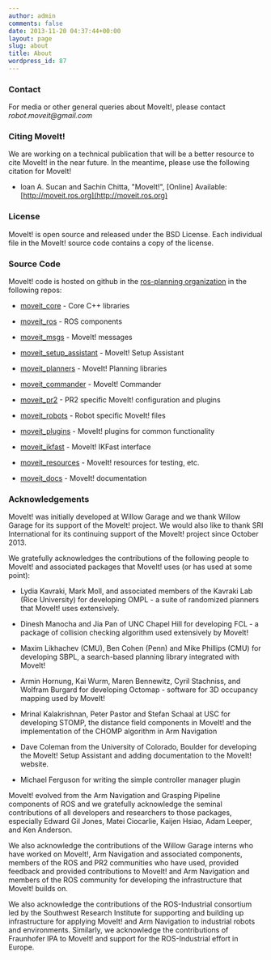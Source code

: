 ```yaml
---
author: admin
comments: false
date: 2013-11-20 04:37:44+00:00
layout: page
slug: about
title: About
wordpress_id: 87
---
```


### Contact


For media or other general queries about MoveIt!, please contact _robot.moveit@gmail.com_


### Citing MoveIt!


We are working on a technical publication that will be a better resource to cite MoveIt! in the near future. In the meantime, please use the following citation for MoveIt!




  * Ioan A. Sucan and Sachin Chitta, "MoveIt!", [Online] Available: [http://moveit.ros.org](http://moveit.ros.org)




### License


MoveIt! is open source and released under the BSD License. Each individual file in the MoveIt! source code contains a copy of the license.


### Source Code


MoveIt! code is hosted on github in the [ros-planning organization](http://github.com/ros-planning) in the following repos:




  * [moveit_core](https://github.com/ros-planning/moveit_core) - Core C++ libraries


  * [moveit_ros](https://github.com/ros-planning/moveit_ros) - ROS components


  * [moveit_msgs](https://github.com/ros-planning/moveit_msgs) - MoveIt! messages


  * [moveit_setup_assistant](https://github.com/ros-planning/moveit_setup_assistant) - MoveIt! Setup Assistant


  * [moveit_planners](https://github.com/ros-planning/moveit_planners) - MoveIt! Planning libraries


  * [moveit_commander](https://github.com/ros-planning/moveit_commander) - MoveIt! Commander


  * [moveit_pr2](https://github.com/ros-planning/moveit_pr2) - PR2 specific MoveIt! configuration and plugins


  * [moveit_robots](https://github.com/ros-planning/moveit_robots) - Robot specific MoveIt! files


  * [moveit_plugins](https://github.com/ros-planning/moveit_plugins) - MoveIt! plugins for common functionality


  * [moveit_ikfast](https://github.com/ros-planning/moveit_ikfast) - MoveIt! IKFast interface


  * [moveit_resources](https://github.com/ros-planning/moveit_resources) - MoveIt! resources for testing, etc.


  * [moveit_docs](https://github.com/ros-planning/moveit_docs) - MoveIt! documentation





### Acknowledgements


MoveIt! was initially developed at Willow Garage and we thank Willow Garage for its support of the MoveIt! project. We would also like to thank SRI International for its continuing support of the MoveIt! project since October 2013.

We gratefully acknowledges the contributions of the following people to MoveIt! and associated packages that MoveIt! uses (or has used at some point):




  * Lydia Kavraki, Mark Moll, and associated members of the Kavraki Lab (Rice University) for developing OMPL - a suite of randomized planners that MoveIt! uses extensively.


  * Dinesh Manocha and Jia Pan of UNC Chapel Hill for developing FCL - a package of collision checking algorithm used extensively by MoveIt!


  * Maxim Likhachev (CMU), Ben Cohen (Penn) and Mike Phillips (CMU) for developing SBPL, a search-based planning library integrated with MoveIt!


  * Armin Hornung, Kai Wurm, Maren Bennewitz, Cyril Stachniss, and Wolfram Burgard for developing Octomap - software for 3D occupancy mapping used by MoveIt!


  * Mrinal Kalakrishnan, Peter Pastor and Stefan Schaal at USC for developing STOMP, the distance field components in MoveIt! and the implementation of the CHOMP algorithm in Arm Navigation


  * Dave Coleman from the University of Colorado, Boulder for developing the MoveIt! Setup Assistant and adding documentation to the MoveIt! website.


  * Michael Ferguson for writing the simple controller manager plugin


MoveIt! evolved from the Arm Navigation and Grasping Pipeline components of ROS and we gratefully acknowledge the seminal contributions of all developers and researchers to those packages, especially Edward Gil Jones, Matei Ciocarlie, Kaijen Hsiao, Adam Leeper, and Ken Anderson.

We also acknowledge the contributions of the Willow Garage interns who have worked on MoveIt!, Arm Navigation and associated components, members of the ROS and PR2 communities who have used, provided feedback and provided contributions to MoveIt! and Arm Navigation and members of the ROS community for developing the infrastructure that MoveIt! builds on.

We also acknowledge the contributions of the ROS-Industrial consortium led by the Southwest Research Institute for supporting and building up infrastructure for applying MoveIt! and Arm Navigation to industrial robots and environments. Similarly, we acknowledge the contributions of Fraunhofer IPA to MoveIt! and support for the ROS-Industrial effort in Europe.
